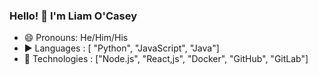 ### Hello! 👋 I'm Liam O'Casey


- 😄 Pronouns: He/Him/His
- :arrow_forward: Languages : [ "Python", "JavaScript", "Java"]
- :trident: Technologies : ["Node.js", "React,js", "Docker", "GitHub", "GitLab"]

<!--
**locasey/locasey** is a ✨ _special_ ✨ repository because its `README.md` (this file) appears on your GitHub profile.

Here are some ideas to get you started:

- 🔭 I’m currently working on ...
- 🌱 I’m currently learning ...
- 👯 I’m looking to collaborate on ...
- 🤔 I’m looking for help with ...
- 💬 Ask me about ...
- 📫 How to reach me: ...
- 😄 Pronouns: ...
- ⚡ Fun fact: ...
-->
